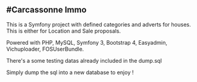 #Carcassonne Immo
------------------

This is a Symfony project with defined categories and adverts for houses.
This is either for Location and Sale proposals.

Powered with PHP, MySQL, Symfony 3, Bootstrap 4, Easyadmin, Vichuploader, FOSUserBundle.

There's a some testing datas already included in the dump.sql

Simply dump the sql into a new database to enjoy !